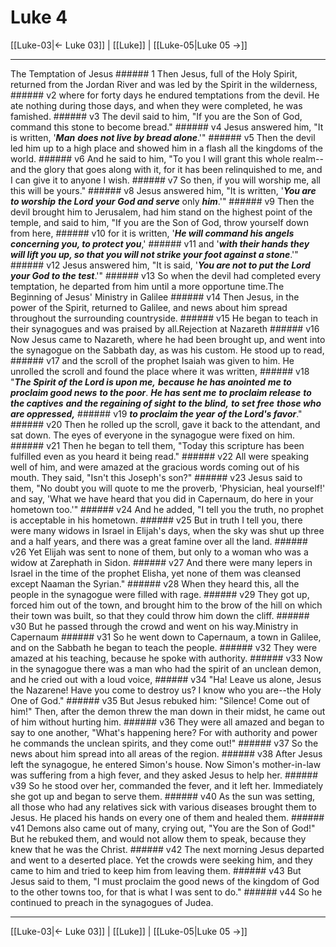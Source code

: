 # Luke 4

[[Luke-03|← Luke 03]] | [[Luke]] | [[Luke-05|Luke 05 →]]
***

The Temptation of Jesus ###### 1 Then Jesus, full of the Holy Spirit, returned from the Jordan River and was led by the Spirit in the wilderness, ###### v2 where for forty days he endured temptations from the devil. He ate nothing during those days, and when they were completed, he was famished. ###### v3 The devil said to him, "If you are the Son of God, command this stone to become bread." ###### v4 Jesus answered him, "It is written, '**_Man_** **_does not live by bread alone_**.'" ###### v5 Then the devil led him up to a high place and showed him in a flash all the kingdoms of the world. ###### v6 And he said to him, "To you I will grant this whole realm--and the glory that goes along with it, for it has been relinquished to me, and I can give it to anyone I wish. ###### v7 So then, if you will worship me, all this will be yours." ###### v8 Jesus answered him, "It is written, '**_You are to worship_** **_the Lord_** **_your_** **_God and serve_** only **_him_**.'" ###### v9 Then the devil brought him to Jerusalem, had him stand on the highest point of the temple, and said to him, "If you are the Son of God, throw yourself down from here, ###### v10 for it is written, '**_He will command his angels concerning you, to protect you_**,' ###### v11 and '**_with their hands they will lift you up, so that you will not strike your foot against a stone_**.'" ###### v12 Jesus answered him, "It is said, '**_You are not to put the Lord your God to the test_**.'" ###### v13 So when the devil had completed every temptation, he departed from him until a more opportune time.The Beginning of Jesus' Ministry in Galilee ###### v14 Then Jesus, in the power of the Spirit, returned to Galilee, and news about him spread throughout the surrounding countryside. ###### v15 He began to teach in their synagogues and was praised by all.Rejection at Nazareth ###### v16 Now Jesus came to Nazareth, where he had been brought up, and went into the synagogue on the Sabbath day, as was his custom. He stood up to read, ###### v17 and the scroll of the prophet Isaiah was given to him. He unrolled the scroll and found the place where it was written, ###### v18 "**_The Spirit of the Lord is upon me,_** **_because he has anointed_** **_me_ _to proclaim good news_** **_to the poor_**. **_He has sent me_** **_to proclaim release_** **_to the captives_** **_and the regaining of sight_** **_to the blind,_** **_to set free_** **_those who are oppressed,_** ###### v19 **_to proclaim the year_** **_of the Lord's favor_**." ###### v20 Then he rolled up the scroll, gave it back to the attendant, and sat down. The eyes of everyone in the synagogue were fixed on him. ###### v21 Then he began to tell them, "Today this scripture has been fulfilled even as you heard it being read." ###### v22 All were speaking well of him, and were amazed at the gracious words coming out of his mouth. They said, "Isn't this Joseph's son?" ###### v23 Jesus said to them, "No doubt you will quote to me the proverb, 'Physician, heal yourself!' and say, 'What we have heard that you did in Capernaum, do here in your hometown too.'" ###### v24 And he added, "I tell you the truth, no prophet is acceptable in his hometown. ###### v25 But in truth I tell you, there were many widows in Israel in Elijah's days, when the sky was shut up three and a half years, and there was a great famine over all the land. ###### v26 Yet Elijah was sent to none of them, but only to a woman who was a widow at Zarephath in Sidon. ###### v27 And there were many lepers in Israel in the time of the prophet Elisha, yet none of them was cleansed except Naaman the Syrian." ###### v28 When they heard this, all the people in the synagogue were filled with rage. ###### v29 They got up, forced him out of the town, and brought him to the brow of the hill on which their town was built, so that they could throw him down the cliff. ###### v30 But he passed through the crowd and went on his way.Ministry in Capernaum ###### v31 So he went down to Capernaum, a town in Galilee, and on the Sabbath he began to teach the people. ###### v32 They were amazed at his teaching, because he spoke with authority. ###### v33 Now in the synagogue there was a man who had the spirit of an unclean demon, and he cried out with a loud voice, ###### v34 "Ha! Leave us alone, Jesus the Nazarene! Have you come to destroy us? I know who you are--the Holy One of God." ###### v35 But Jesus rebuked him: "Silence! Come out of him!" Then, after the demon threw the man down in their midst, he came out of him without hurting him. ###### v36 They were all amazed and began to say to one another, "What's happening here? For with authority and power he commands the unclean spirits, and they come out!" ###### v37 So the news about him spread into all areas of the region. ###### v38 After Jesus left the synagogue, he entered Simon's house. Now Simon's mother-in-law was suffering from a high fever, and they asked Jesus to help her. ###### v39 So he stood over her, commanded the fever, and it left her. Immediately she got up and began to serve them. ###### v40 As the sun was setting, all those who had any relatives sick with various diseases brought them to Jesus. He placed his hands on every one of them and healed them. ###### v41 Demons also came out of many, crying out, "You are the Son of God!" But he rebuked them, and would not allow them to speak, because they knew that he was the Christ. ###### v42 The next morning Jesus departed and went to a deserted place. Yet the crowds were seeking him, and they came to him and tried to keep him from leaving them. ###### v43 But Jesus said to them, "I must proclaim the good news of the kingdom of God to the other towns too, for that is what I was sent to do." ###### v44 So he continued to preach in the synagogues of Judea.

***
[[Luke-03|← Luke 03]] | [[Luke]] | [[Luke-05|Luke 05 →]]
